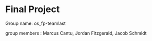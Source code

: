 # Final Project

Group name: os_fp-teamlast

group members : Marcus Cantu, Jordan Fitzgerald, Jacob Schmidt



